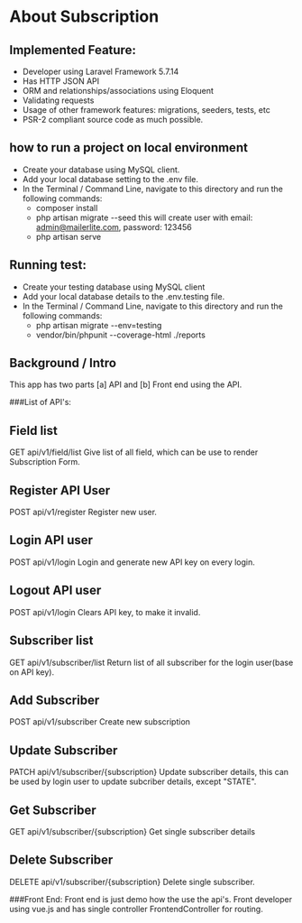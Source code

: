 # About Subscription

## Implemented Feature:
* Developer using Laravel Framework 5.7.14
* Has HTTP JSON API
* ORM and relationships/associations using Eloquent
* Validating requests
* Usage of other framework features: migrations, seeders, tests, etc
* PSR-2 compliant source code as much possible.

## how to run a project on local environment
- Create your database using MySQL client.
- Add your local database setting to the .env file.
- In the Terminal / Command Line, navigate to this directory and run the following commands:
	* composer install
	* php artisan migrate --seed
	  this will create user with email: admin@mailerlite.com, password: 123456
	* php artisan serve
## Running test:
- Create your testing database using MySQL client
- Add your local database details to the .env.testing file.
- In the Terminal / Command Line, navigate to this directory and run the following commands:
	* php artisan migrate --env=testing
	* vendor/bin/phpunit --coverage-html ./reports


## Background / Intro
This app has two parts [a] API and [b] Front end using the API.

###List of API's:

## Field list
GET api/v1/field/list
Give list of all field, which can be use to render Subscription Form.

## Register API User
POST api/v1/register
Register new user.

## Login API user
POST api/v1/login
Login and generate new API key on every login.

## Logout API user
POST api/v1/login 
Clears API key, to make it invalid.

## Subscriber list
GET api/v1/subscriber/list
Return list of all subscriber for the login user(base on API key).

## Add Subscriber
POST api/v1/subscriber
Create new subscription

## Update Subscriber
PATCH api/v1/subscriber/{subscription}
Update subscriber details, this can be used by login user to update subcriber details,
except "STATE".

## Get Subscriber
GET api/v1/subscriber/{subscription}
Get single subscriber details

## Delete Subscriber
DELETE api/v1/subscriber/{subscription}
Delete single subscriber.

###Front End:
Front end is just demo how the use the api's. Front developer using vue.js and has single controller FrontendController for routing.